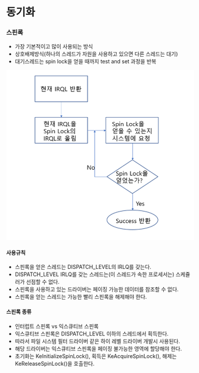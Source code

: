 # 동기화

### 스핀록
* 가장 기본적이고 많이 사용되는 방식
* 상호배제방식(하나의 스레드가 자원을 사용하고 있으면 다른 스레드는 대기)
* 대기스레드는 spin lock을 얻을 때까지 test and set 과정을 반복

![](../../images/Driver/FileSystemDriver/2.PNG)  

#### 사용규칙

* 스핀록을 얻은 스레드는 DISPATCH_LEVEL의 IRLQ를 갖는다.
* DISPATCH_LEVEL IRLQ를 갖는 스레드는(이 스레드가 속한 프로세서는) 스케쥴러가 선점할 수 없다.
* 스핀록을 사용하고 있는 드라이버는 페이징 가능한 데이터를 참조할 수 없다.
* 스핀록을 얻는 스레드는 가능한 빨리 스핀록을 해제해야 한다.


#### 스핀록 종류

* 인터럽트 스핀록 vs 익스큐티브 스핀록
* 익스큐티브 스핀록은 DISPATCH_LEVEL 이하의 스레드에서 획득한다.
* 따라서 파일 시스템 필터 드라이버 같은 하이 레벨 드라이버 개발시 사용된다.
* 해당 드라이버는 익스큐티브 스핀록을 페이징 불가능한 영역에 할당해야 한다.
* 초기화는 KeInitializeSpinLock(), 획득은 KeAcquireSpinLock(), 해제는 KeReleaseSpinLock()을 호출한다.
